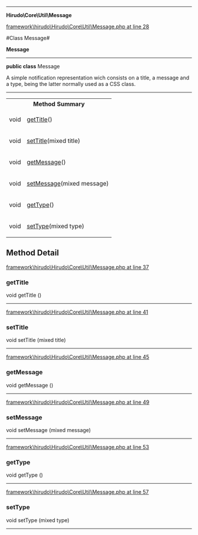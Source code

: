 

- - -

**Hirudo\Core\Util\Message**


<a href="https://github.com/JeyDotC/Hirudo/blob/master/framework/hirudo/Hirudo/Core/Util/Message.php#L28" target='_blank'>framework\hirudo\Hirudo\Core\Util\Message.php at line 28</a>

#Class Message#

**Message**




- - -

<p><strong>public  class</strong> <span>Message</span></p>

<div class="comment" id="overview_description"><p>A simple notification representation wich consists on a title, a message
and a type, being the latter normally used as a CSS class.</p></div>



<hr />

<table id="summary_method">
<tr><th colspan="2">Method Summary</th></tr>
<tr>
<td><span class='k'></span> <span class='nx'>void</span></td>
<td class="description"><p class="name"><a href="#gettitle">getTitle</a>()</p></td>
</tr>
<tr>
<td><span class='k'></span> <span class='nx'>void</span></td>
<td class="description"><p class="name"><a href="#settitle">setTitle</a>(mixed title)</p></td>
</tr>
<tr>
<td><span class='k'></span> <span class='nx'>void</span></td>
<td class="description"><p class="name"><a href="#getmessage">getMessage</a>()</p></td>
</tr>
<tr>
<td><span class='k'></span> <span class='nx'>void</span></td>
<td class="description"><p class="name"><a href="#setmessage">setMessage</a>(mixed message)</p></td>
</tr>
<tr>
<td><span class='k'></span> <span class='nx'>void</span></td>
<td class="description"><p class="name"><a href="#gettype">getType</a>()</p></td>
</tr>
<tr>
<td><span class='k'></span> <span class='nx'>void</span></td>
<td class="description"><p class="name"><a href="#settype">setType</a>(mixed type)</p></td>
</tr>
</table>

<h2 id="detail_method">Method Detail</h2>

<a href="https://github.com/JeyDotC/Hirudo/blob/master/framework/hirudo/Hirudo/Core/Util/Message.php#L37" target='_blank'>framework\hirudo\Hirudo\Core\Util\Message.php at line 37</a>

<h3 id="getTitle()">getTitle</h3>
<span class='k'></span> <span class='nx'>void</span> <span class='nf'>getTitle</span> ()

<div class="details">

</div>

- - -


<a href="https://github.com/JeyDotC/Hirudo/blob/master/framework/hirudo/Hirudo/Core/Util/Message.php#L41" target='_blank'>framework\hirudo\Hirudo\Core\Util\Message.php at line 41</a>

<h3 id="setTitle()">setTitle</h3>
<span class='k'></span> <span class='nx'>void</span> <span class='nf'>setTitle</span> (mixed title)

<div class="details">

</div>

- - -


<a href="https://github.com/JeyDotC/Hirudo/blob/master/framework/hirudo/Hirudo/Core/Util/Message.php#L45" target='_blank'>framework\hirudo\Hirudo\Core\Util\Message.php at line 45</a>

<h3 id="getMessage()">getMessage</h3>
<span class='k'></span> <span class='nx'>void</span> <span class='nf'>getMessage</span> ()

<div class="details">

</div>

- - -


<a href="https://github.com/JeyDotC/Hirudo/blob/master/framework/hirudo/Hirudo/Core/Util/Message.php#L49" target='_blank'>framework\hirudo\Hirudo\Core\Util\Message.php at line 49</a>

<h3 id="setMessage()">setMessage</h3>
<span class='k'></span> <span class='nx'>void</span> <span class='nf'>setMessage</span> (mixed message)

<div class="details">

</div>

- - -


<a href="https://github.com/JeyDotC/Hirudo/blob/master/framework/hirudo/Hirudo/Core/Util/Message.php#L53" target='_blank'>framework\hirudo\Hirudo\Core\Util\Message.php at line 53</a>

<h3 id="getType()">getType</h3>
<span class='k'></span> <span class='nx'>void</span> <span class='nf'>getType</span> ()

<div class="details">

</div>

- - -


<a href="https://github.com/JeyDotC/Hirudo/blob/master/framework/hirudo/Hirudo/Core/Util/Message.php#L57" target='_blank'>framework\hirudo\Hirudo\Core\Util\Message.php at line 57</a>

<h3 id="setType()">setType</h3>
<span class='k'></span> <span class='nx'>void</span> <span class='nf'>setType</span> (mixed type)

<div class="details">

</div>

- - -

